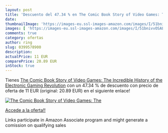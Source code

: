 ```yaml
---
layout: post
title: 'Descuento del 47.34 % en The Comic Book Story of Video Games: The'
date: 
thumbnailImage: 'https://images-eu.ssl-images-amazon.com/images/I/51bnivvOSAL._SL200_.jpg'
images: [ 'https://images-eu.ssl-images-amazon.com/images/I/51bnivvOSAL._SL200_.jpg' ]
comments: true
category: ofertas
author: ring
slug: 0399578900
description:
actualPrice: 11 EUR
comparePrice: 20.89 EUR
inStock: true
---
```


Tienes [The Comic Book Story of Video Games: The Incredible History of the Electronic Gaming Revolution](https://www.amazon.es/dp/0399578900/?tag=tolees-21) con un 47.34 % de descuento con precio de oferta de 11 EUR (original: 20.89 EUR) en el siguiente enlace!

[![The Comic Book Story of Video Games: The](https://images-eu.ssl-images-amazon.com/images/I/51bnivvOSAL._SL200_.jpg)](https://www.amazon.es/dp/0399578900/?tag=tolees-21)

[Accede a la oferta!!](https://www.amazon.es/dp/0399578900/?tag=tolees-21)

Links participate in Amazon Associate program and might generate a comission on qualifying sales


